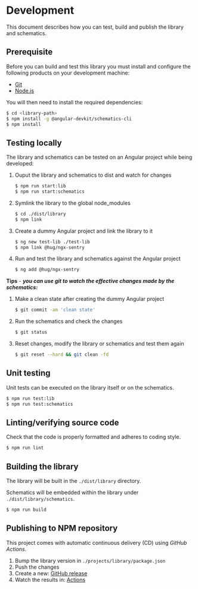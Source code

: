 # Development

This document describes how you can test, build and publish the library and schematics.

## Prerequisite

Before you can build and test this library you must install and configure the following products on your development machine:

* [Git][git]
* [Node.js][nodejs]

You will then need to install the required dependencies:

```sh
$ cd <library-path>
$ npm install -g @angular-devkit/schematics-cli
$ npm install
```

## Testing locally

The library and schematics can be tested on an Angular project while being developed:

1. Ouput the library and schematics to dist and watch for changes

   ```sh
   $ npm run start:lib
   $ npm run start:schematics
   ```

2. Symlink the library to the global node_modules

   ```sh
   $ cd ./dist/library
   $ npm link
   ```

3. Create a dummy Angular project and link the library to it

   ```sh
   $ ng new test-lib ./test-lib
   $ npm link @hug/ngx-sentry
   ```

4. Run and test the library and schematics against the Angular project

   ```sh
   $ ng add @hug/ngx-sentry
   ```

**Tips** - ***you can use git to watch the effective changes made by the schematics:***

1. Make a clean state after creating the dummy Angular project

   ```sh
   $ git commit -am 'clean state'
   ```

2. Run the schematics and check the changes

   ```sh
   $ git status
   ```

3. Reset changes, modify the library or schematics and test them again

   ```sh
   $ git reset --hard && git clean -fd
   ```

## Unit testing

Unit tests can be executed on the library itself or on the schematics.

```sh
$ npm run test:lib
$ npm run test:schematics
```

## Linting/verifying source code

Check that the code is properly formatted and adheres to coding style.

```sh
$ npm run lint
```

## Building the library

The library will be built in the `./dist/library` directory.

Schematics will be embedded within the library under `./dist/library/schematics`.

```sh
$ npm run build
```

## Publishing to NPM repository

This project comes with automatic continuous delivery (CD) using *GitHub Actions*.

1. Bump the library version in `./projects/library/package.json`
2. Push the changes
3. Create a new: [GitHub release](https://github.com/DSI-HUG/ngx-sentry/releases/new)
4. Watch the results in: [Actions](https://github.com/DSI-HUG/ngx-sentry/actions)



[git]: https://git-scm.com/
[nodejs]: https://nodejs.org/
